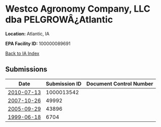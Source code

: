 # Westco Agronomy Company, LLC dba PELGROWÂ¿Atlantic

**Location:** Atlantic, IA

**EPA Facility ID:** 100000089691

[Back to IA Index](../../index.md)

## Submissions

| Date | Submission ID | Document Control Number |
|------|--------------|-------------------------|
| [2010-07-13](submissions/1000013542.md) | 1000013542 |  |
| [2007-10-26](submissions/49992.md) | 49992 |  |
| [2005-09-29](submissions/43896.md) | 43896 |  |
| [1999-06-18](submissions/6704.md) | 6704 |  |
